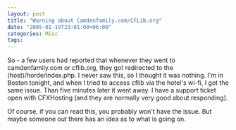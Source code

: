 ```yaml
---
layout: post
title: "Warning about Camdenfamily.com/CFLib.org"
date: "2005-01-19T23:01:00+06:00"
categories: Misc 
tags: 
---
```


So - a few users had reported that whenever they went to camdenfamily.com or cflib.org, they got redirected to the (host)/horde/index.php. I never saw this, so I thought it was nothing. I'm in Boston tonight, and when I tried to access cflib via the hotel's wi-fi, I got the same issue. Than five minutes later it went away. I have a support ticket open with CFXHosting (and they are normally very good about responding).

Of course, if you can read this, you probably won't have the issue. But maybe someone out there has an idea as to what is going on.